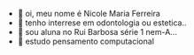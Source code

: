 - 👋 oi, meu nome é Nicole Maria Ferreira
- 👀 tenho interrese em odontologia ou estetica..
- 🌱 sou aluna no Rui Barbosa série 1 nem-A...
- 💞️ estudo pensamento computacional
  

<!---
ferreiranicole/ferreiranicole is a ✨ special ✨ repository because its `README.md` (this file) appears on your GitHub profile.
You can click the Preview link to take a look at your changes.
--->
